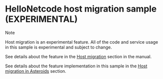 # HelloNetcode host migration sample (EXPERIMENTAL)

> [!NOTE]
> Host migration is an experimental feature. All of the code and service usage in this sample is experimental and subject to change.

See details about the feature in the [Host migration](../../../../../Library/PackageCache/com.unity.netcode/Documentation~/host-migration.md) section in the manual.

See details about the feature implementation in this sample in the [Host migration in Asteroids](../../../../../Library/PackageCache/com.unity.netcode/Documentation~/host-migration-sample.md) section.
